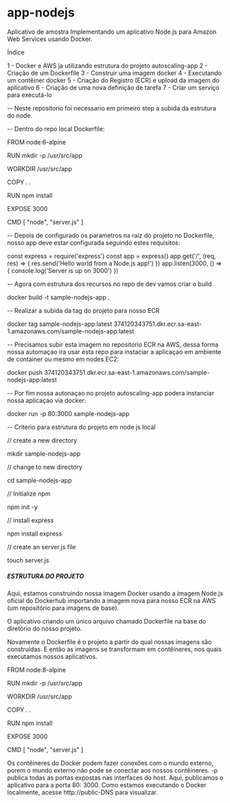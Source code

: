 # app-nodejs

Aplicativo de amostra Implementando um aplicativo Node.js para Amazon Web Services usando Docker.

Índice

1 - Docker e AWS ja utilizando estrutura do projeto autoscaling-app
2 - Criação de um Dockerfile
3 - Construir uma imagem docker
4 - Executando um contêiner docker
5 - Criação do Registro (ECR) e upload da imagem do aplicativo
6 - Criação de uma nova definição de tarefa
7 - Criar um serviço para executá-lo

-- Neste repositorio foi necessario em primeiro step a subida da estrutura do node.

-- Dentro do repo local Dockerfile:

FROM node:6-alpine

RUN mkdir -p /usr/src/app

WORKDIR /usr/src/app

COPY . .

RUN npm install

EXPOSE 3000

CMD [ "node", "server.js" ]

-- Depois de configurado os parametros na raiz do projeto no Dockerfile, nosso app deve estar configurada seguindo estes requisitos:

const express = require('express')
const app = express()
app.get('/', (req, res) => {
    res.send('Hello world from a Node.js app!')
})
app.listen(3000, () => {
    console.log('Server is up on 3000')
})

-- Agora com estrutura dos recursos no repo de dev vamos criar o build 

docker build -t sample-nodejs-app .

-- Realizar a subida da tag do projeto para nosso ECR

docker tag sample-nodejs-app:latest 374120343751.dkr.ecr.sa-east-1.amazonaws.com/sample-nodejs-app:latest

-- Precisamos subir esta imagem no repositorio ECR na AWS, dessa forma nossa automaçao ira usar esta repo para instaciar a aplicaçao em ambiente de container ou mesmo em nodes EC2:

docker push 374120343751.dkr.ecr.sa-east-1.amazonaws.com/sample-nodejs-app:latest

-- Por fim nossa autonaçao no projeto autoscaling-app podera instanciar nossa aplicaçao via docker:

docker run -p 80:3000 sample-nodejs-app

-- Criterio para estrutura do projeto em node js local

// create a new directory

mkdir sample-nodejs-app

// change to new directory

cd sample-nodejs-app

// Initialize npm

npm init -y

// install express

npm install express

// create an server.js file

touch server.js

##### ESTRUTURA DO PROJETO

Aqui, estamos construindo nossa imagem Docker usando a imagem Node.js oficial do Dockerhub importando a imagem nova para nosso ECR na AWS
(um repositório para imagens de base).

O aplicativo criando um único arquivo chamado Dockerfile na base do diretório do nosso projeto.

Novamente o Dockerfile é o projeto a partir do qual nossas imagens são construídas. 
E então as imagens se transformam em contêineres, nos quais executamos nossos aplicativos.

FROM node:8-alpine

RUN mkdir -p /usr/src/app

WORKDIR /usr/src/app

COPY . .

RUN npm install

EXPOSE 3000

CMD [ "node", "server.js" ]

Os contêineres do Docker podem fazer conexões com o mundo externo, porem o mundo externo não pode se conectar aos nossos contêineres. -p publica todas as portas expostas nas interfaces do host. 
Aqui, publicamos o aplicativo para a porta 80: 3000. Como estamos executando o Docker localmente, acesse http://public-DNS para visualizar.

